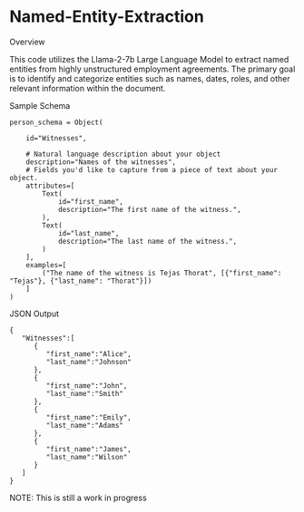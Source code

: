 # Named-Entity-Extraction

Overview

This code utilizes the Llama-2-7b Large Language Model to extract named entities from highly unstructured employment agreements. The primary goal is to identify and categorize entities such as names, dates, roles, and other relevant information within the document.

Sample Schema

```
person_schema = Object(

    id="Witnesses",
    
    # Natural language description about your object
    description="Names of the witnesses",
    # Fields you'd like to capture from a piece of text about your object.
    attributes=[
        Text(
            id="first_name",
            description="The first name of the witness.",
        ),
        Text(
            id="last_name",
            description="The last name of the witness.",
        )
    ],
    examples=[
        ("The name of the witness is Tejas Thorat", [{"first_name": "Tejas"}, {"last_name": "Thorat"}])
    ]
)

```



JSON Output

```
{
   "Witnesses":[
      {
         "first_name":"Alice",
         "last_name":"Johnson"
      },
      {
         "first_name":"John",
         "last_name":"Smith"
      },
      {
         "first_name":"Emily",
         "last_name":"Adams"
      },
      {
         "first_name":"James",
         "last_name":"Wilson"
      }
   ]
}

```

NOTE:
This is still a work in progress
